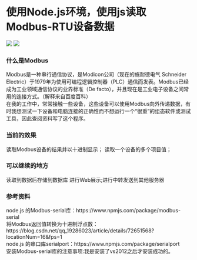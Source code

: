 <h1>使用Node.js环境，使用js读取Modbus-RTU设备数据</h1>  
<img src='https://github.com/zhangyi126/js/blob/master/Nodejs-modbus%E7%BB%93%E6%9E%9C.png'/>
<img src='https://github.com/zhangyi126/js/blob/master/Nodejs-modbus%E4%B8%B2%E5%8F%A3%E8%B0%83%E8%AF%95%E5%B7%A5%E5%85%B7.png'/>
<h3>什么是Modbus</h3>  

Modbus是一种串行通信协议，是Modicon公司（现在的施耐德电气 Schneider Electric）于1979年为使用可编程逻辑控制器（PLC）通信而发表。Modbus已经成为工业领域通信协议的业界标准（De facto），并且现在是工业电子设备之间常用的连接方式。（解释来自百度百科）   
在我的工作中，常常接触一些设备，这些设备可以使用Modbus向外传递数据，有时我想测试一下设备和电脑连接的正确性而不想运行一个“很重”的组态软件或测试工具，因此查阅资料写了这个程序。   
<h3>当前的效果</h3>  
读取Modbus设备的结果并以十进制显示；  
读取一个设备的多个项目值； 
<h3>可以继续的地方</h3>   
读取到数据后存储到数据库  
进行Web展示;进行中转发送到其他服务器   
<h3>参考资料</h3>  
​node.js 的Modbus-serial库：https://www.npmjs.com/package/modbus-serial</br>  
将Modbus返回值转换为十进制浮点数：https://blog.csdn.net/qq_19286023/article/details/72651568?locationNum=16&fps=1 </br> 
node.js 的串口库serialport：https://www.npmjs.com/package/serialport  </br>
安装Modbus-serial库的注意事项:我是安装了vs2012之后才安装成功的。  
